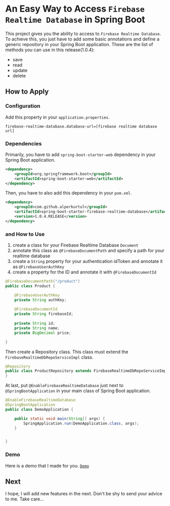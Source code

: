 # An Easy Way to Access `Firebase Realtime Database` in Spring Boot
This project gives you the ability to access to `Firebase Realtime Database`. To achieve this, you just have to add some basic annotations and define a generic repository in your Spring Boot application. These are the list of methods you can use in this release(1.0.4):

- save
- read
- update
- delete

## How to Apply

### Configuration

Add this property in your `application.properties`.
```properties
firebase-realtime-database.database-url=[firebase realtime database url]
```

### Dependencies

Primarily, you have to add `spring-boot-starter-web` dependency in your Spring Boot application.
```xml
<dependency>
    <groupId>org.springframework.boot</groupId>
    <artifactId>spring-boot-starter-web</artifactId>
</dependency>
```

Then, you have to also add this dependency in your `pom.xml`.
```xml
<dependency>
    <groupId>com.github.alperkurtul</groupId>
    <artifactId>spring-boot-starter-firebase-realtime-database</artifactId>
    <version>1.0.4.RELEASE</version>
</dependency>
```

### and How to Use

1) create a class for your Firebase Realtime Database `Document`
2) annotate this class as `@FirebaseDocumentPath` and specify a path for your realtime database
3) create a `String` property for your authentication idToken and annotate it as `@FirebaseUserAuthKey`
4) create a property for the ID and annotate it with `@FirebaseDocumentId`

```java
@FirebaseDocumentPath("/product")
public class Product {

    @FirebaseUserAuthKey
    private String authKey;
    
    @FirebaseDocumentId
    private String firebaseId;
    
    private String id;
    private String name;
    private BigDecimal price;

}
```

Then create a Repository class. This class must extend the `FirebaseRealtimeDbRepoServiceImpl` class.

```java
@Repository
public class ProductRepository extends FirebaseRealtimeDbRepoServiceImpl<Product, String> {
}
```

At last, put `@EnableFirebaseRealtimeDatabase` just next to `@SpringBootApplication` in your main class of Spring Boot application.

```java
@EnableFirebaseRealtimeDatabase
@SpringBootApplication
public class DemoApplication {

    public static void main(String[] args) {
        SpringApplication.run(DemoApplication.class, args);
    }


}
```

### Demo

Here is a demo that I made for you. <a href="https://github.com/alperkurtul/spring-boot-starter-firebase-realtime-database-demo">`Demo`</a>

## Next

I hope, I will add new features in the next. Don't be shy to send your advice to me.
Take care...


